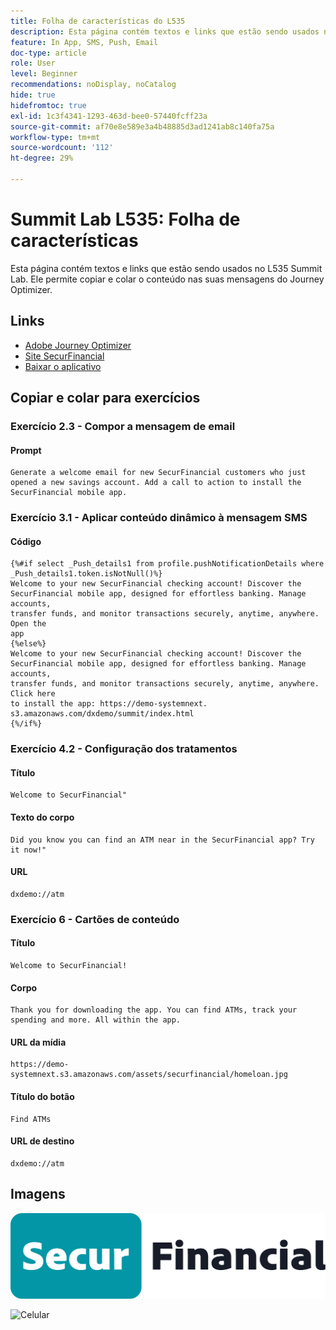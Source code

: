 ```yaml
---
title: Folha de características do L535
description: Esta página contém textos e links que estão sendo usados no L535 Summit Lab.
feature: In App, SMS, Push, Email
doc-type: article
role: User
level: Beginner
recommendations: noDisplay, noCatalog
hide: true
hidefromtoc: true
exl-id: 1c3f4341-1293-463d-bee0-57440fcff23a
source-git-commit: af70e8e589e3a4b48885d3ad1241ab8c140fa75a
workflow-type: tm+mt
source-wordcount: '112'
ht-degree: 29%

---
```


# Summit Lab L535: Folha de características

Esta página contém textos e links que estão sendo usados no L535 Summit Lab. Ele permite copiar e colar o conteúdo nas suas mensagens do Journey Optimizer.

## Links

* [Adobe Journey Optimizer](https://experience.adobe.com/#/@techmarketingdemos/sname:ajo-summit-lab/journey-optimizer/journeys)
* [Site SecurFinancial](https://dsn.adobe.com/web/hausmann-FTTN?token=eyJhbGciOiJIUzI1NiIsInR5cCI6IkpXVCJ9.eyJpZCI6ImFub255bW91cyIsImVtYWlsIjoiYW5vbnltb3VzQGFkb2JlLmNvbSIsIm5hbWUiOiJBbm9ueW1vdXMiLCJpc1N1cGVyVXNlciI6ZmFsc2UsImlzc3VlciI6ImhhdXNtYW5uIiwicHJvamVjdHMiOnsiaGF1c21hbm4tRlRUTiI6InZpZXcifSwiaWF0IjoxNzQwNzU2NTYxLCJleHAiOjE3NDMzNDg1NjF9.ryOTsqDH9B33436RlIo4AHFxx8aGjNEMqv9FAxLZb9U)
* [Baixar o aplicativo](https://demo-system-next.s3.amazonaws.com/dxdemo/summit/index.html)

## Copiar e colar para exercícios

### Exercício 2.3 - Compor a mensagem de email

#### Prompt

```
Generate a welcome email for new SecurFinancial customers who just opened a new savings account. Add a call to action to install the SecurFinancial mobile app.
```

### Exercício 3.1 - Aplicar conteúdo dinâmico à mensagem SMS

#### Código

```
{%#if select _Push_details1 from profile.pushNotificationDetails where
_Push_details1.token.isNotNull()%}
Welcome to your new SecurFinancial checking account! Discover the
SecurFinancial mobile app, designed for effortless banking. Manage accounts,
transfer funds, and monitor transactions securely, anytime, anywhere. Open the
app
{%else%}
Welcome to your new SecurFinancial checking account! Discover the
SecurFinancial mobile app, designed for effortless banking. Manage accounts,
transfer funds, and monitor transactions securely, anytime, anywhere. Click here
to install the app: https://demo-systemnext.
s3.amazonaws.com/dxdemo/summit/index.html
{%/if%} 
```

### Exercício 4.2 - Configuração dos tratamentos

#### Título

```
Welcome to SecurFinancial"
```

#### Texto do corpo

```
Did you know you can find an ATM near in the SecurFinancial app? Try it now!"
```

#### URL

```
dxdemo://atm
```

### Exercício 6 - Cartões de conteúdo

#### Título

```
Welcome to SecurFinancial!
```

#### Corpo

```
Thank you for downloading the app. You can find ATMs, track your spending and more. All within the app.
```

#### URL da mídia

```
https://demo-systemnext.s3.amazonaws.com/assets/securfinancial/homeloan.jpg
```

#### Título do botão

```
Find ATMs
```

#### URL de destino

```
dxdemo://atm
```

## Imagens

![Logotipo do SecureFinancial](/help/summit-lab-assets/assets/SecureFinancial-logo.png)


![Celular](/help/summit-lab-assets/assets/online-banking-app-01.png)



